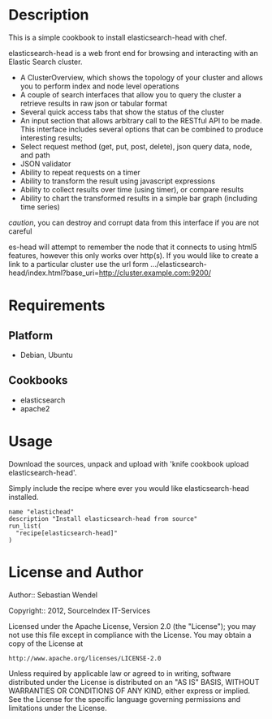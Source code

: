 Description
===========

This is a simple cookbook to install elasticsearch-head with chef.

elasticsearch-head is a web front end for browsing and interacting with an Elastic Search cluster.

* A ClusterOverview, which shows the topology of your cluster and allows you to perform index and node level operations
* A couple of search interfaces that allow you to query the cluster a retrieve results in raw json or tabular format
* Several quick access tabs that show the status of the cluster
* An input section that allows arbitrary call to the RESTful API to be made. This interface includes several options that can be combined to produce interesting results;
* Select request method (get, put, post, delete), json query data, node, and path
* JSON validator
* Ability to repeat requests on a timer
* Ability to transform the result using javascript expressions
* Ability to collect results over time (using timer), or compare results
* Ability to chart the transformed results in a simple bar graph (including time series)

*caution*, you can destroy and corrupt data from this interface if you are not careful

es-head will attempt to remember the node that it connects to using html5 features, however this only works over http(s).
If you would like to create a link to a particular cluster use the url form .../elasticsearch-head/index.html?base_uri=http://cluster.example.com:9200/

Requirements
============

Platform
--------

* Debian, Ubuntu

Cookbooks
---------

* elasticsearch
* apache2

Usage
=====

Download the sources, unpack and upload with 'knife cookbook upload elasticsearch-head'.

Simply include the recipe where ever you would like elasticsearch-head installed.

    name "elastichead"
    description "Install elasticsearch-head from source"
    run_list(
      "recipe[elasticsearch-head]"
    )

License and Author
==================

Author:: Sebastian Wendel

Copyright:: 2012, SourceIndex IT-Services

Licensed under the Apache License, Version 2.0 (the "License");
you may not use this file except in compliance with the License.
You may obtain a copy of the License at

    http://www.apache.org/licenses/LICENSE-2.0

Unless required by applicable law or agreed to in writing, software
distributed under the License is distributed on an "AS IS" BASIS,
WITHOUT WARRANTIES OR CONDITIONS OF ANY KIND, either express or implied.
See the License for the specific language governing permissions and
limitations under the License.
